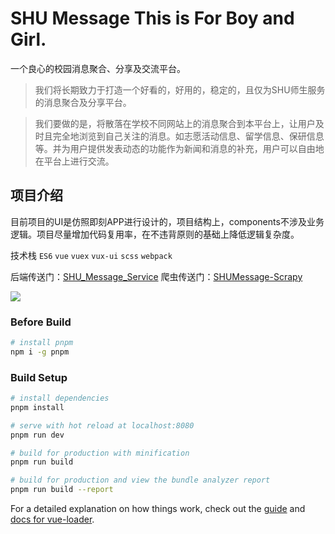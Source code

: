 # SHU Message This is For Boy and Girl. 
一个良心的校园消息聚合、分享及交流平台。

> 我们将长期致力于打造一个好看的，好用的，稳定的，且仅为SHU师生服务的消息聚合及分享平台。

> 我们要做的是，将散落在学校不同网站上的消息聚合到本平台上，让用户及时且完全地浏览到自己关注的消息。如志愿活动信息、留学信息、保研信息等。并为用户提供发表动态的功能作为新闻和消息的补充，用户可以自由地在平台上进行交流。

## 项目介绍
目前项目的UI是仿照即刻APP进行设计的，项目结构上，components不涉及业务逻辑。项目尽量增加代码复用率，在不违背原则的基础上降低逻辑复杂度。

技术栈 `ES6` `vue` `vuex` `vux-ui` `scss` `webpack`

后端传送门：[SHU_Message_Service](https://github.com/Actooors/SHU_Message_Service)
爬虫传送门：[SHUMessage-Scrapy](https://github.com/Actooors/SHUMessage-Scrapy)

![](https://ws1.sinaimg.cn/large/006P5HMAgy1g224wou96ej30vi3a4hbv.jpg)

### Before Build

``` bash
# install pnpm
npm i -g pnpm
```

### Build Setup

``` bash
# install dependencies
pnpm install

# serve with hot reload at localhost:8080
pnpm run dev

# build for production with minification
pnpm run build

# build for production and view the bundle analyzer report
pnpm run build --report
```

For a detailed explanation on how things work, check out the [guide](http://vuejs-templates.github.io/webpack/) and [docs for vue-loader](http://vuejs.github.io/vue-loader).
